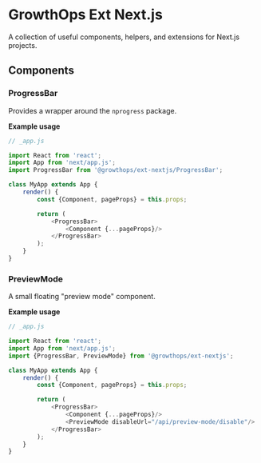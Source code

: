 # GrowthOps Ext Next.js

A collection of useful components, helpers, and extensions for Next.js projects.

## Components

### ProgressBar
Provides a wrapper around the `nprogress` package.

**Example usage**
```js
// _app.js

import React from 'react';
import App from 'next/app.js';
import ProgressBar from '@growthops/ext-nextjs/ProgressBar';

class MyApp extends App {
	render() {
		const {Component, pageProps} = this.props;

		return (
			<ProgressBar>
				<Component {...pageProps}/>
			</ProgressBar>
		);
	}
}
```

### PreviewMode
A small floating "preview mode" component.

**Example usage**
```js
// _app.js

import React from 'react';
import App from 'next/app.js';
import {ProgressBar, PreviewMode} from '@growthops/ext-nextjs';

class MyApp extends App {
	render() {
		const {Component, pageProps} = this.props;

		return (
			<ProgressBar>
				<Component {...pageProps}/>
				<PreviewMode disableUrl="/api/preview-mode/disable"/>
			</ProgressBar>
		);
	}
}
```
